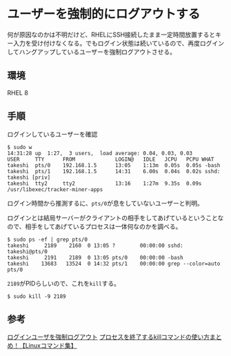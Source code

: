 # ユーザーを強制的にログアウトする

何が原因なのかは不明だけど、RHELにSSH接続したまま一定時間放置するとキー入力を受け付けなくなる。でもログイン状態は続いているので、再度ログインしてハングアップしているユーザーを強制ログアウトさせる。

## 環境

RHEL 8

## 手順

ログインしているユーザーを確認

~~~shell
$ sudo w
14:31:28 up  1:27,  3 users,  load average: 0.04, 0.03, 0.03
USER     TTY      FROM             LOGIN@   IDLE   JCPU   PCPU WHAT
takeshi  pts/0    192.168.1.5      13:05    1:13m  0.05s  0.05s -bash
takeshi  pts/1    192.168.1.5      14:31    6.00s  0.04s  0.02s sshd: takeshi [priv]
takeshi  tty2     tty2             13:16    1:27m  9.35s  0.09s /usr/libexec/tracker-miner-apps
~~~

ログイン時間から推測するに、`pts/0`が息をしていないユーザーと判明。

ログインとは結局サーバーがクライアントの相手をしてあげているということなので、相手をしてあげているプロセスは一体何なのかを調べる。

~~~shell
$ sudo ps -ef | grep pts/0
takeshi     2189    2160  0 13:05 ?        00:00:00 sshd: takeshi@pts/0
takeshi     2191    2189  0 13:05 pts/0    00:00:00 -bash
takeshi    13683   13524  0 14:32 pts/1    00:00:00 grep --color=auto pts/0
~~~

`2189`がPIDらしいので、これを`kill`する。

~~~shell
$ sudo kill -9 2189
~~~

## 参考

[ログインユーザを強制ログアウト](http://www.mikitechnica.com/12-logout.html)
[プロセスを終了するkillコマンドの使い方まとめ！【Linuxコマンド集】](https://eng-entrance.com/linux-command-kill)

